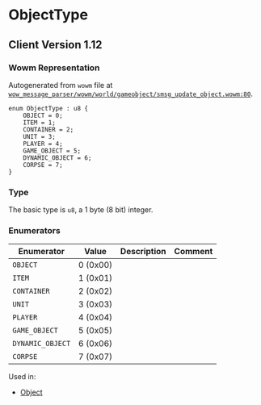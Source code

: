 # ObjectType

## Client Version 1.12

### Wowm Representation

Autogenerated from `wowm` file at [`wow_message_parser/wowm/world/gameobject/smsg_update_object.wowm:80`](https://github.com/gtker/wow_messages/tree/main/wow_message_parser/wowm/world/gameobject/smsg_update_object.wowm#L80).

```rust,ignore
enum ObjectType : u8 {
    OBJECT = 0;
    ITEM = 1;
    CONTAINER = 2;
    UNIT = 3;
    PLAYER = 4;
    GAME_OBJECT = 5;
    DYNAMIC_OBJECT = 6;
    CORPSE = 7;
}
```
### Type
The basic type is `u8`, a 1 byte (8 bit) integer.
### Enumerators
| Enumerator | Value  | Description | Comment |
| --------- | -------- | ----------- | ------- |
| `OBJECT` | 0 (0x00) |  |  |
| `ITEM` | 1 (0x01) |  |  |
| `CONTAINER` | 2 (0x02) |  |  |
| `UNIT` | 3 (0x03) |  |  |
| `PLAYER` | 4 (0x04) |  |  |
| `GAME_OBJECT` | 5 (0x05) |  |  |
| `DYNAMIC_OBJECT` | 6 (0x06) |  |  |
| `CORPSE` | 7 (0x07) |  |  |

Used in:
* [Object](object.md)

